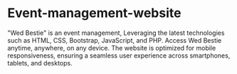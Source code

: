 # Event-management-website
"Wed Bestie" is an event management, Leveraging the latest technologies such as HTML, CSS, Bootstrap, JavaScript, and PHP. Access Wed Bestie anytime, anywhere, on any device. The website is optimized for mobile responsiveness, ensuring a seamless user experience across smartphones, tablets, and desktops.
